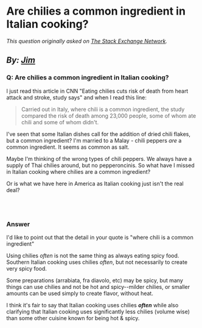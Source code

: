 # Are chilies a common ingredient in Italian cooking?

_This question originally asked on [The Stack Exchange Network](https://cooking.stackexchange.com/q/104193)._

_By: [Jim](https://cooking.stackexchange.com/u/80074)_
<br>
--------------------------------------------
### Q: Are chilies a common ingredient in Italian cooking?
<p>I just read this article in CNN "Eating chilies cuts risk of death from heart attack and stroke, study says" and when I read this line:</p>

<blockquote>
  <p>Carried out in Italy, where chili is a common ingredient, the study
  compared the risk of death among 23,000 people, some of whom ate chili
  and some of whom didn't.</p>
</blockquote>

<p>I've seen that some Italian dishes call for the addition of dried chili flakes, but a common ingredient? I'm married to a Malay - chili peppers <em>are</em> a common ingredient. It seems as common as salt.</p>

<p>Maybe I'm thinking of the wrong types of chili peppers. We always have a supply of Thai chilies around, but no pepperoncinis.
So what have I missed in Italian cooking where chilies are a common ingredient?</p>

<p>Or is what we have here in America as Italian cooking just isn't the real deal?</p>

<br><br>
### Answer 
<p>I'd like to point out that the detail in your quote is "where chili is a common ingredient" </p>

<p>Using chilies <em>often</em> is not the same thing as always eating spicy food. Southern Italian cooking uses chilies <em>often</em>, but not necessarily to create very spicy food. </p>

<p>Some preparations (arrabiata, fra diavolo, etc) may be spicy, but many things can use chilies and not be hot and spicy--milder chilies, or smaller amounts can be used simply to create flavor, without heat. </p>

<p>I think it's fair to say that Italian cooking uses chilies <strong><em>often</em></strong> while also clarifying that Italian cooking uses significantly less chilies (volume wise) than some other cuisine known for being hot &amp; spicy.</p>

